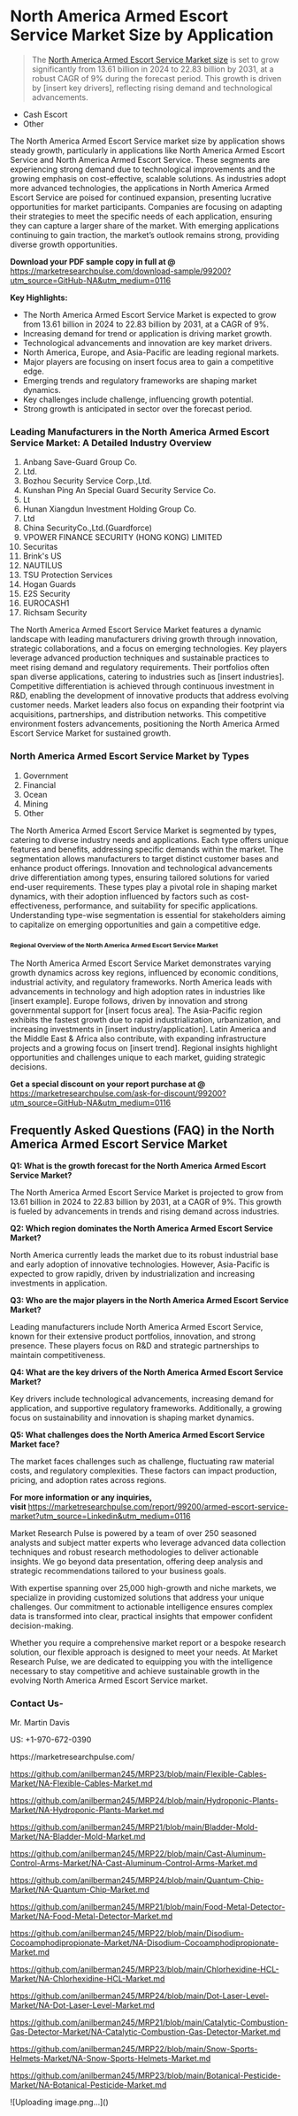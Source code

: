 <h1>North America Armed Escort Service Market&nbsp;Size by Application</h1><blockquote><p>The <a href="https://marketresearchpulse.com/download-sample/99200?utm_source=GitHub-NA&amp;utm_medium=0116">North America Armed Escort Service Market size</a> is set to grow significantly from 13.61 billion in 2024 to 22.83 billion by 2031, at a robust CAGR of 9% during the forecast period. This growth is driven by [insert key drivers], reflecting rising demand and technological advancements.</p></blockquote><ul><li>Cash Escort<li> Other</li></ul><p>The North America Armed Escort Service market size by application shows steady growth, particularly in applications like North America Armed Escort Service and North America Armed Escort Service. These segments are experiencing strong demand due to technological improvements and the growing emphasis on cost-effective, scalable solutions. As industries adopt more advanced technologies, the applications in North America Armed Escort Service are poised for continued expansion, presenting lucrative opportunities for market participants. Companies are focusing on adapting their strategies to meet the specific needs of each application, ensuring they can capture a larger share of the market. With emerging applications continuing to gain traction, the market’s outlook remains strong, providing diverse growth opportunities.</p><p><strong>Download your PDF sample copy in full at @ </strong><a href="https://marketresearchpulse.com/download-sample/99200?utm_source=GitHub-NA&amp;utm_medium=0116">https://marketresearchpulse.com/download-sample/99200?utm_source=GitHub-NA&amp;utm_medium=0116</a></p><p><strong>Key Highlights: </strong></p><ul><li>The North America Armed Escort Service Market is expected to grow from 13.61 billion in 2024 to 22.83 billion by 2031, at a CAGR of 9%.</li><li>Increasing demand for trend or application is driving market growth.</li><li>Technological advancements and innovation are key market drivers.</li><li>North America, Europe, and Asia-Pacific are leading regional markets.</li><li>Major players are focusing on insert focus area to gain a competitive edge.</li><li>Emerging trends and regulatory frameworks are shaping market dynamics.</li><li>Key challenges include challenge, influencing growth potential.</li><li>Strong growth is anticipated in sector over the forecast period.</li></ul><h3>Leading Manufacturers in the North America Armed Escort Service Market: A Detailed Industry Overview</h3><ol><li>Anbang Save-Guard Group Co.</li><li>Ltd.</li><li>Bozhou Security Service Corp.,Ltd.</li><li>Kunshan Ping An Special Guard Security Service Co.</li><li>Lt</li><li>Hunan Xiangdun Investment Holding Group Co.</li><li>Ltd</li><li>China SecurityCo.,Ltd.(Guardforce)</li><li>VPOWER FINANCE SECURITY (HONG KONG) LIMITED</li><li>Securitas</li><li>Brink's US</li><li>NAUTILUS</li><li>TSU Protection Services</li><li>Hogan Guards</li><li>E2S Security</li><li>EUROCASH1</li><li>Richsam Security</li></ol><div class="flex max-w-full flex-col flex-grow"><div class="min-h-8 text-message flex w-full flex-col items-end gap-2 whitespace-normal break-words [.text-message+&amp;]:mt-5" dir="auto" data-message-author-role="assistant" data-message-id="fd8432e4-4910-450d-b182-61b7bfb0a01f" data-message-model-slug="gpt-4o"><div class="flex w-full flex-col gap-1 empty:hidden first:pt-[3px]"><div class="markdown prose w-full break-words dark:prose-invert light"><p>The North America Armed Escort Service Market features a dynamic landscape with leading manufacturers driving growth through innovation, strategic collaborations, and a focus on emerging technologies. Key players leverage advanced production techniques and sustainable practices to meet rising demand and regulatory requirements. Their portfolios often span diverse applications, catering to industries such as [insert industries]. Competitive differentiation is achieved through continuous investment in R&amp;D, enabling the development of innovative products that address evolving customer needs. Market leaders also focus on expanding their footprint via acquisitions, partnerships, and distribution networks. This competitive environment fosters advancements, positioning the North America Armed Escort Service Market for sustained growth.</p></div></div></div></div><h3>North America Armed Escort Service Market by Types</h3><ol><li>Government<li> Financial<li> Ocean<li> Mining<li> Other</li></ol><div class="flex max-w-full flex-col flex-grow"><div class="min-h-8 text-message flex w-full flex-col items-end gap-2 whitespace-normal break-words [.text-message+&amp;]:mt-5" dir="auto" data-message-author-role="assistant" data-message-id="084470be-0bb7-4664-bddf-5156b4f41249" data-message-model-slug="gpt-4o-mini"><div class="flex w-full flex-col gap-1 empty:hidden first:pt-[3px]"><div class="markdown prose w-full break-words dark:prose-invert light"><p>The North America Armed Escort Service Market is segmented by types, catering to diverse industry needs and applications. Each type offers unique features and benefits, addressing specific demands within the market. The segmentation allows manufacturers to target distinct customer bases and enhance product offerings. Innovation and technological advancements drive differentiation among types, ensuring tailored solutions for varied end-user requirements. These types play a pivotal role in shaping market dynamics, with their adoption influenced by factors such as cost-effectiveness, performance, and suitability for specific applications. Understanding type-wise segmentation is essential for stakeholders aiming to capitalize on emerging opportunities and gain a competitive edge.</p></div></div></div></div><h3><span style="font-size: 11px;">Regional Overview of the North America Armed Escort Service Market</span></h3><div class="flex max-w-full flex-col flex-grow"><div class="min-h-8 text-message flex w-full flex-col items-end gap-2 whitespace-normal break-words [.text-message+&amp;]:mt-5" dir="auto" data-message-author-role="assistant" data-message-id="e9038762-ce64-4e30-91c9-9bd413514231" data-message-model-slug="gpt-4o-mini"><div class="flex w-full flex-col gap-1 empty:hidden first:pt-[3px]"><div class="markdown prose w-full break-words dark:prose-invert light"><p>The North America Armed Escort Service Market demonstrates varying growth dynamics across key regions, influenced by economic conditions, industrial activity, and regulatory frameworks. North America leads with advancements in technology and high adoption rates in industries like [insert example]. Europe follows, driven by innovation and strong governmental support for [insert focus area]. The Asia-Pacific region exhibits the fastest growth due to rapid industrialization, urbanization, and increasing investments in [insert industry/application]. Latin America and the Middle East &amp; Africa also contribute, with expanding infrastructure projects and a growing focus on [insert trend]. Regional insights highlight opportunities and challenges unique to each market, guiding strategic decisions.</p></div></div></div></div><p><strong>Get a special discount on your report purchase at @ </strong><a href="https://marketresearchpulse.com/ask-for-discount/99200?utm_source=GitHub-NA&amp;utm_medium=0116">https://marketresearchpulse.com/ask-for-discount/99200?utm_source=GitHub-NA&amp;utm_medium=0116</a></p><h2>Frequently Asked Questions (FAQ) in the North America Armed Escort Service Market</h2><p><strong>Q1: What is the growth forecast for the North America Armed Escort Service Market?</strong></p><p>The North America Armed Escort Service Market is projected to grow from 13.61 billion in 2024 to 22.83 billion by 2031, at a CAGR of 9%. This growth is fueled by advancements in trends and rising demand across industries.</p><p><strong>Q2: Which region dominates the North America Armed Escort Service Market?</strong></p><p>North America currently leads the market due to its robust industrial base and early adoption of innovative technologies. However, Asia-Pacific is expected to grow rapidly, driven by industrialization and increasing investments in application.</p><p><strong>Q3: Who are the major players in the North America Armed Escort Service Market?</strong></p><p>Leading manufacturers include North America Armed Escort Service, known for their extensive product portfolios, innovation, and strong presence. These players focus on R&amp;D and strategic partnerships to maintain competitiveness.</p><p><strong>Q4: What are the key drivers of the North America Armed Escort Service Market?</strong></p><p>Key drivers include technological advancements, increasing demand for application, and supportive regulatory frameworks. Additionally, a growing focus on sustainability and innovation is shaping market dynamics.</p><p><strong>Q5: What challenges does the North America Armed Escort Service Market face?</strong></p><p>The market faces challenges such as challenge, fluctuating raw material costs, and regulatory complexities. These factors can impact production, pricing, and adoption rates across regions.</p><p><strong>For more information or any inquiries, visit&nbsp;</strong><a href="https://marketresearchpulse.com/report/99200/armed-escort-service-market?utm_source=Linkedin&utm_medium=0116">https://marketresearchpulse.com/report/99200/armed-escort-service-market?utm_source=Linkedin&utm_medium=0116</a></p><p>Market Research Pulse is powered by a team of over 250 seasoned analysts and subject matter experts who leverage advanced data collection techniques and robust research methodologies to deliver actionable insights. We go beyond data presentation, offering deep analysis and strategic recommendations tailored to your business goals.</p><p>With expertise spanning over 25,000 high-growth and niche markets, we specialize in providing customized solutions that address your unique challenges. Our commitment to actionable intelligence ensures complex data is transformed into clear, practical insights that empower confident decision-making.</p><p>Whether you require a comprehensive market report or a bespoke research solution, our flexible approach is designed to meet your needs. At Market Research Pulse, we are dedicated to equipping you with the intelligence necessary to stay competitive and achieve sustainable growth in the evolving North America Armed Escort Service market.</p><h3><strong>Contact Us-</strong></h3><p>Mr. Martin Davis</p><p>US: +1-970-672-0390</p><p>https://marketresearchpulse.com/</p><p><a href="https://github.com/anilberman245/MRP23/blob/main/Flexible-Cables-Market/NA-Flexible-Cables-Market.md">https://github.com/anilberman245/MRP23/blob/main/Flexible-Cables-Market/NA-Flexible-Cables-Market.md</a></p><p><a href="https://github.com/anilberman245/MRP24/blob/main/Hydroponic-Plants-Market/NA-Hydroponic-Plants-Market.md">https://github.com/anilberman245/MRP24/blob/main/Hydroponic-Plants-Market/NA-Hydroponic-Plants-Market.md</a></p><p><a href="https://github.com/anilberman245/MRP21/blob/main/Bladder-Mold-Market/NA-Bladder-Mold-Market.md">https://github.com/anilberman245/MRP21/blob/main/Bladder-Mold-Market/NA-Bladder-Mold-Market.md</a></p><p><a href="https://github.com/anilberman245/MRP22/blob/main/Cast-Aluminum-Control-Arms-Market/NA-Cast-Aluminum-Control-Arms-Market.md">https://github.com/anilberman245/MRP22/blob/main/Cast-Aluminum-Control-Arms-Market/NA-Cast-Aluminum-Control-Arms-Market.md</a></p><p><a href="https://github.com/anilberman245/MRP24/blob/main/Quantum-Chip-Market/NA-Quantum-Chip-Market.md">https://github.com/anilberman245/MRP24/blob/main/Quantum-Chip-Market/NA-Quantum-Chip-Market.md</a></p><p><a href="https://github.com/anilberman245/MRP21/blob/main/Food-Metal-Detector-Market/NA-Food-Metal-Detector-Market.md">https://github.com/anilberman245/MRP21/blob/main/Food-Metal-Detector-Market/NA-Food-Metal-Detector-Market.md</a></p><p><a href="https://github.com/anilberman245/MRP22/blob/main/Disodium-Cocoamphodipropionate-Market/NA-Disodium-Cocoamphodipropionate-Market.md">https://github.com/anilberman245/MRP22/blob/main/Disodium-Cocoamphodipropionate-Market/NA-Disodium-Cocoamphodipropionate-Market.md</a></p><p><a href="https://github.com/anilberman245/MRP23/blob/main/Chlorhexidine-HCL-Market/NA-Chlorhexidine-HCL-Market.md">https://github.com/anilberman245/MRP23/blob/main/Chlorhexidine-HCL-Market/NA-Chlorhexidine-HCL-Market.md</a></p><p><a href="https://github.com/anilberman245/MRP24/blob/main/Dot-Laser-Level-Market/NA-Dot-Laser-Level-Market.md">https://github.com/anilberman245/MRP24/blob/main/Dot-Laser-Level-Market/NA-Dot-Laser-Level-Market.md</a></p><p><a href="https://github.com/anilberman245/MRP21/blob/main/Catalytic-Combustion-Gas-Detector-Market/NA-Catalytic-Combustion-Gas-Detector-Market.md">https://github.com/anilberman245/MRP21/blob/main/Catalytic-Combustion-Gas-Detector-Market/NA-Catalytic-Combustion-Gas-Detector-Market.md</a></p><p><a href="https://github.com/anilberman245/MRP22/blob/main/Snow-Sports-Helmets-Market/NA-Snow-Sports-Helmets-Market.md">https://github.com/anilberman245/MRP22/blob/main/Snow-Sports-Helmets-Market/NA-Snow-Sports-Helmets-Market.md</a></p><p><a href="https://github.com/anilberman245/MRP23/blob/main/Botanical-Pesticide-Market/NA-Botanical-Pesticide-Market.md">https://github.com/anilberman245/MRP23/blob/main/Botanical-Pesticide-Market/NA-Botanical-Pesticide-Market.md</a></p>
![Uploading image.png…]()
